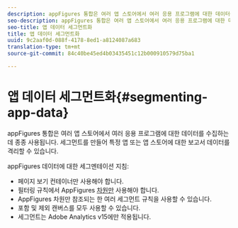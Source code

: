 ```yaml
---
description: appFigures 통합은 여러 앱 스토어에서 여러 응용 프로그램에 대한 데이터를 수집하는 데 종종 사용됩니다. 세그먼트를 만들어 특정 앱 또는 앱 스토어에 대한 보고서 데이터를 격리할 수 있습니다.
seo-description: appFigures 통합은 여러 앱 스토어에서 여러 응용 프로그램에 대한 데이터를 수집하는 데 종종 사용됩니다. 세그먼트를 만들어 특정 앱 또는 앱 스토어에 대한 보고서 데이터를 격리할 수 있습니다.
seo-title: 앱 데이터 세그먼트화
title: 앱 데이터 세그먼트화
uuid: 9c2aaf0d-088f-4178-8ed1-a8124087a683
translation-type: tm+mt
source-git-commit: 84c40be45ed4b03435451c12b000910579d75ba1

---
```



# 앱 데이터 세그먼트화{#segmenting-app-data}

appFigures 통합은 여러 앱 스토어에서 여러 응용 프로그램에 대한 데이터를 수집하는 데 종종 사용됩니다. 세그먼트를 만들어 특정 앱 또는 앱 스토어에 대한 보고서 데이터를 격리할 수 있습니다.

appFigures 데이터에 대한 세그멘테이션 지침:

* 페이지 보기 컨테이너만 사용해야 합니다.
* 필터링 규칙에서 AppFigures [차원만](/help/import/data-connectors/appfigures-overview/appfigures-metrics.md) 사용해야 합니다.
* AppFigures 차원만 [](/help/import/data-connectors/appfigures-overview/appfigures-segment-filter.md) 참조되는 한 여러 세그먼트 규칙을 사용할 수 있습니다.
* 포함 및 제외 캔버스를 모두 사용할 수 있습니다.
* 세그먼트는 Adobe Analytics v15에만 적용됩니다.
